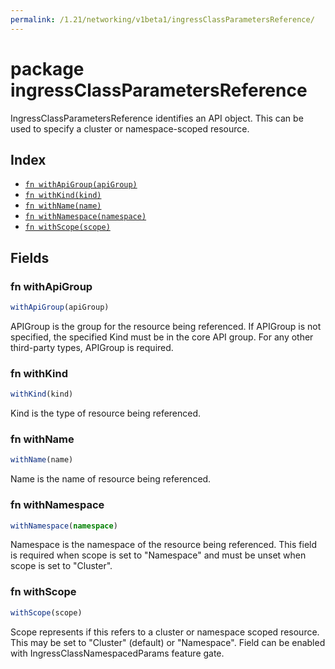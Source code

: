 ```yaml
---
permalink: /1.21/networking/v1beta1/ingressClassParametersReference/
---
```


# package ingressClassParametersReference

IngressClassParametersReference identifies an API object. This can be used to specify a cluster or namespace-scoped resource.

## Index

* [`fn withApiGroup(apiGroup)`](#fn-withapigroup)
* [`fn withKind(kind)`](#fn-withkind)
* [`fn withName(name)`](#fn-withname)
* [`fn withNamespace(namespace)`](#fn-withnamespace)
* [`fn withScope(scope)`](#fn-withscope)

## Fields

### fn withApiGroup

```ts
withApiGroup(apiGroup)
```

APIGroup is the group for the resource being referenced. If APIGroup is not specified, the specified Kind must be in the core API group. For any other third-party types, APIGroup is required.

### fn withKind

```ts
withKind(kind)
```

Kind is the type of resource being referenced.

### fn withName

```ts
withName(name)
```

Name is the name of resource being referenced.

### fn withNamespace

```ts
withNamespace(namespace)
```

Namespace is the namespace of the resource being referenced. This field is required when scope is set to "Namespace" and must be unset when scope is set to "Cluster".

### fn withScope

```ts
withScope(scope)
```

Scope represents if this refers to a cluster or namespace scoped resource. This may be set to "Cluster" (default) or "Namespace". Field can be enabled with IngressClassNamespacedParams feature gate.